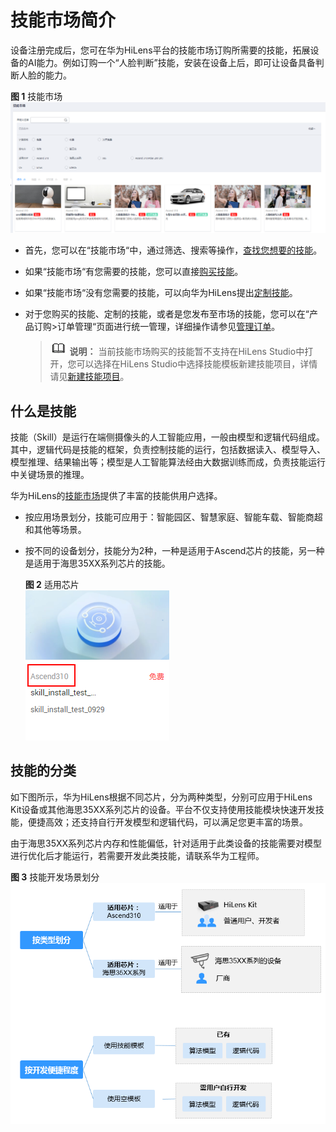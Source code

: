 # 技能市场简介<a name="hilens_02_0036"></a>

设备注册完成后，您可在华为HiLens平台的技能市场订购所需要的技能，拓展设备的AI能力。例如订购一个“人脸判断”技能，安装在设备上后，即可让设备具备判断人脸的能力。

**图 1**  技能市场<a name="fig5826166819"></a>  
![](figures/技能市场.png "技能市场")

-   首先，您可以在“技能市场“中，通过筛选、搜索等操作，[查找您想要的技能](在技能市场查找技能.md)。
-   如果“技能市场“有您需要的技能，您可以直接[购买技能](购买技能.md)。
-   如果“技能市场“没有您需要的技能，可以向华为HiLens提出[定制技能](定制技能.md)。
-   对于您购买的技能、定制的技能，或者是您发布至市场的技能，您可以在“产品订购\>订单管理“页面进行统一管理，详细操作请参见[管理订单](管理订单.md)。

    >![](public_sys-resources/icon-note.gif) **说明：** 
    >当前技能市场购买的技能暂不支持在HiLens Studio中打开，您可以选择在HiLens Studio中选择技能模板新建技能项目，详情请见[新建技能项目](新建技能项目.md)。


## 什么是技能<a name="section942213207226"></a>

技能（Skill）是运行在端侧摄像头的人工智能应用，一般由模型和逻辑代码组成。其中，逻辑代码是技能的框架，负责控制技能的运行，包括数据读入、模型导入、模型推理、结果输出等；模型是人工智能算法经由大数据训练而成，负责技能运行中关键场景的推理。

华为HiLens的[技能市场](技能市场简介.md)提供了丰富的技能供用户选择。

-   按应用场景划分，技能可应用于：智能园区、智慧家庭、智能车载、智能商超和其他等场景。
-   按不同的设备划分，技能分为2种，一种是适用于Ascend芯片的技能，另一种是适用于海思35XX系列芯片的技能。

    **图 2**  适用芯片<a name="hilens_02_0009_fig175611491698"></a>  
    ![](figures/适用芯片.png "适用芯片")


## 技能的分类<a name="section17876445519"></a>

如下图所示，华为HiLens根据不同芯片，分为两种类型，分别可应用于HiLens Kit设备或其他海思35XX系列芯片的设备。平台不仅支持使用技能模块快速开发技能，便捷高效；还支持自行开发模型和逻辑代码，可以满足您更丰富的场景。

由于海思35XX系列芯片内存和性能偏低，针对适用于此类设备的技能需要对模型进行优化后才能运行，若需要开发此类技能，请联系华为工程师。

**图 3**  技能开发场景划分<a name="fig54917174497"></a>  
![](figures/技能开发场景划分.png "技能开发场景划分")

